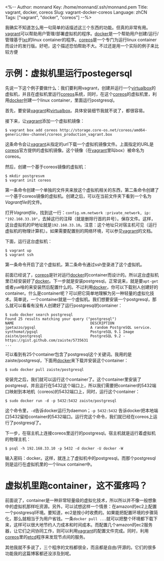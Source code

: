 <%--
Author: monnand
Key: /home/monnand/.ssh/monnand.pem
Title: vagrant, docker, coreos
Slug: vagrant-docker-coreos
Language: zhCN
Tags: ["vagrant", "docker", "coreos"]
--%>

我确实不知道怎么用一句简单的话描述这三个东西的功能。但真的非常有用。[vagrant]可以帮助用户管理/部署虚拟机的程序。[docker]是一个帮助用户创建/运行/管理基于[lxc]的linux container的程序。[coreos]是一个专门为运行linux container而设计的发行版。好吧，这个描述恐怕帮助不大。不过还是用一个实际的例子来比较方便

# 示例：虚拟机里运行postegersql

先说一下这个例子要做什么：我们要利用vagrant，创建并运行一个[virtualbox]的虚拟机，并且在虚拟机里运行[coreos]系统，同时，在这个[coreos]的虚拟机里，利用[docker]创建一个linux container，里面运行postgresql。

首先，要安装[vagrant]和[virtualbox]。具体安装细节我就不说了，都很容易。

接下来，让[vagrant]添加一个虚拟机镜像：

	$ vagrant box add coreos http://storage.core-os.net/coreos/amd64-generic/dev-channel/coreos_production_vagrant.box

这条命令会让[vagrant]从指定的url下载一个虚拟机镜像文件。上面指定的URL是[coreos]官方提供的虚拟机镜像。这个镜像（在[vagrant]里叫box）被命名为coreos。

然后，创建一个基于coreos镜像的虚拟机：

	$ mkdir postgresvm
	$ vagrant init coreos

第一条命令创建一个单独的文件夹来放这个虚拟机相关的东西，第二条命令创建了一个基于coreos镜像的虚拟机。创建之后，可以在当前文件夹下看到一个名为*Vagrantfile*的文件。

打开*Vagrantfile*，找到这一行：``config.vm.network :private_network, ip: "192.168.33.10"``，去掉这行的注释（就是删除行首的井号）。保存文件。这样，这台虚拟机的IP地址就是``192.168.33.10``。注意：这个地址只对宿主机可见（运行虚拟机的物理计算机）。如果需要配置别的网络环境，可以参见[vagrant]的文档。

下面，运行这台虚拟机：

	$ vagrant up
	$ vagrant ssh

第一条命令开启了这个虚拟机，第二条命令通过ssh登录进了这个虚拟机。

前面已经说了，[coreos]是针对运行[docker]的container而设计的。所以这台虚拟机里已经安装好了[docker]。下一步就是安装postgresql。正常说来，就是要``apt-get``或者``yum``啥的来安装然后配置什么的。不过利用[docker]，你可以下载别人创建好的container。什么是container呢？可以把它简单地理解为另一种轻量的虚拟化技术。简单说，一个container就是一个虚拟机。我们想要安装一个postgresql，那么就可以看看有没有人创建好了运行postgresql的container：

	$ sudo docker search postgresql
	Found 25 results matching your query ("postgresql")
	NAME                                   DESCRIPTION
	jpetazzo/pgsql                         A random PostgreSQL service.
	synthomat/pgsql                        PostgreSQL 9.1 Image
	zaiste/postgresql                      PostgreSQL 9.2 - https://gist.github.com/zaiste/5735631
	...

可以看到有25个container包含了postgresql这个关键词。我用的是zaiste/postgresql，下面用[docker]来下载并安装这个container：

	$ sudo docker pull zaiste/postgresql

安装完之后，我们就可以运行这个container了。这个container里安装了postgresql，并且运行在5432这个端口上，所以我们需要把container的5432端口映射到本地机（coreos)的5432端口上，同时，运行这个container：

	$ sudo docker run -d -p 5432:5432 zaiste/postgresql

这个命令里，``-d``告诉docker运行为daemon；``-p 5432:5432`` 告诉docker把本地端口5432留给container的5432端口。运行完这个命令，我们就已经在coreos上运行了postgresql了。

下一步，在宿主机上连接coreos里运行的postgresql。宿主机就是运行着虚拟机的物理主机：

	$ psql -h 192.168.33.10 -p 5432 -d docker -U docker -W

输入密码：docker。这样，就连上了虚拟机中的postgresql。而那个postgresql则是运行在虚拟机里的一个linux container中。

# 虚拟机里跑container，这不蛋疼吗？

前面说了，container是一种非常轻量级的虚拟化技术，所以所以并不像一般想象中的虚拟机那样吃资源。另外，可以试想这样一个情景：在amazon的ec2上配置一个postgresql环境。要知道，ec2是按小时收费的。如果能把配置环境的步骤简化，那么就相当于为用户省钱。一条``docker pull ...``就可以把整个环境都下载下来，这样可以很大地节约人力成本和时间成本。而配置几个amazon的ec2服务器，让它们之间协同工作，则可以利用[vagrant]的配置文件完成。同时，利用[coreos]里的[etcd]程序来发现节点间的服务。

其他我就不多说了，三个程序的文档都很全，而且都是自由/开源的。它们的很多功能我的这篇博客都还没涉及到呢。

[etcd]: https://github.com/coreos/etcd
[vagrant]: http://www.vagrantup.com/
[docker]: http://docker.io
[coreos]: http://coreos.com
[lxc]: http://lxc.sourceforge.net/
[virtualbox]: https://www.virtualbox.org
